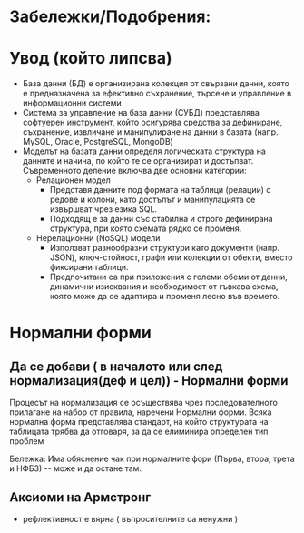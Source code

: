 # Забележки/Подобрения:

# Увод (който липсва)
- База данни (БД) е организирана колекция от свързани данни, която е предназначена за ефективно съхранение, търсене и управление в информационни системи
- Система за управление на база данни (СУБД) представлява софтуерен инструмент, който осигурява средства за дефиниране, съхранение, извличане и манипулиране на данни в базата (напр. MySQL, Oracle, PostgreSQL, MongoDB)
- Моделът на базата данни определя логическата структура на данните и начина, по който те се организират и достъпват. Съвременното деление включва две основни категории:
    - Релационен модел
        - Представя данните под формата на таблици (релации) с редове и колони, като достъпът и манипулацията се извършват чрез езика SQL.
        - Подходящ е за данни със стабилна и строго дефинирана структура, при която схемата рядко се променя.
    - Нерелационни (NoSQL) модели
        - Използват разнообразни структури като документи (напр. JSON), ключ-стойност, графи или колекции от обекти, вместо фиксирани таблици.
        - Предпочитани са при приложения с големи обеми от данни, динамични изисквания и необходимост от гъвкава схема, която може да се адаптира и променя лесно във времето.

# Нормални форми

## Да се добави ( в началото или след нормализация(деф и цел)) - Нормални форми
Процесът на нормализация се осъществява чрез последователното прилагане на набор от правила, наречени Нормални форми. Всяка нормална форма представлява стандарт, на който структурата на таблицата трябва да отговаря, за да се елиминира определен тип проблем

Бележка: Има обяснение чак при нормалните фори (Първа, втора, трета и НФБЗ) -- може и да остане там.

## Аксиоми на Армстронг
- рефлективност е вярна ( въпросителните са ненужни )
